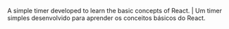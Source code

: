 A simple timer developed to learn the basic concepts of React. | Um timer simples desenvolvido para aprender os conceitos básicos do React.